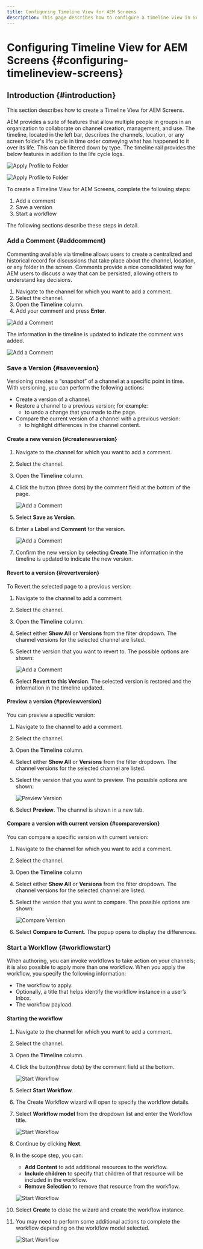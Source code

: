 ```yaml
---
title: Configuring Timeline View for AEM Screens
description: This page describes how to configure a timeline view in Screens as a Cloud Service.
---
```

# Configuring Timeline View for AEM Screens {#configuring-timelineview-screens}

## Introduction {#introduction}

This section describes how to create a Timeline View for AEM Screens. 

AEM provides a suite of features that allow multiple people in groups in an organization to collaborate on channel creation, management, and use.
The timeline, located in the left bar, describes the channels, location, or any screen folder's life cycle in time order conveying what has happened to it over its life. This can be filtered down by type.
The timeline rail provides the below features in addition to the life cycle logs.

![Apply Profile to Folder](/help/screens-cloud/assets/configure/Screens-timeline1.jpg)

![Apply Profile to Folder](/help/screens-cloud/assets/configure/screens-timeline2.jpg)

To create a Timeline View for AEM Screens, complete the following steps:

1. Add a comment
1. Save a version
1. Start a workflow

The following sections describe these steps in detail.

### Add a Comment {#addcomment}

Commenting available via timeline allows users to create a centralized and historical record for discussions that take place about the channel, location, or any folder in the screen.
Comments provide a nice consolidated way for AEM users to discuss a way that can be persisted, allowing others to understand key decisions.

1. Navigate to the channel for which you want to add a comment.
1. Select the channel.
1. Open the **Timeline** column.
1. Add your comment and press **Enter**.

![Add a Comment](/help/screens-cloud/assets/configure/screen-timeline3.jpg)

The information in the timeline is updated to indicate the comment was added.

![Add a Comment](/help/screens-cloud/assets/configure/screens-timeline4.jpg)

### Save a Version {#saveversion}

Versioning creates a “snapshot” of a channel at a specific point in time. With versioning, you can perform the following actions:
* Create a version of a channel.
* Restore a channel to a previous version; for example:
  * to undo a change that you made to the page.
* Compare the current version of a channel with a previous version:
  * to highlight differences in the channel content.


#### Create a new version {#createnewversion}

1. Navigate to the channel for which you want to add a comment.
1. Select the channel.
1. Open the **Timeline** column.
1. Click the button (three dots) by the comment field at the bottom of the page.

    ![Add a Comment](/help/screens-cloud/assets/configure/screens-timeline5.jpg)

1. Select **Save as Version**.
1. Enter a **Label** and **Comment** for the version.

    ![Add a Comment](/help/screens-cloud/assets/configure/screens-timeline6.jpg)

1. Confirm the new version by selecting **Create**.The information in the timeline is updated to indicate the new version.

#### Revert to a version {#revertversion}

To Revert the selected page to a previous version:

1. Navigate to the channel to add a comment.
1. Select the channel.
1. Open the **Timeline** column.
1. Select either **Show All** or **Versions** from the filter dropdown. The channel versions for the selected channel are listed.
1. Select the version that you want to revert to. The possible options are shown:

    ![Add a Comment](/help/screens-cloud/assets/configure/screens-timeline7.jpg)

1. Select **Revert to this Version**. The selected version is restored and the information in the timeline updated.

#### Preview a version {#previewversion}

You can preview a specific version:

1. Navigate to the channel to add a comment.
1. Select the channel.
1. Open the **Timeline** column.
1. Select either **Show All** or **Versions** from the filter dropdown. The channel versions for the selected channel are listed.
1. Select the version that you want to preview. The possible options are shown:

    ![Preview Version](/help/screens-cloud/assets/configure/screens-timeline8.jpg)

1. Select **Preview**. The channel is shown in a new tab.

#### Compare a version with current version {#compareversion}

You can compare a specific version with current version:

1. Navigate to the channel for which you want to add a comment.
1. Select the channel.
1. Open the **Timeline** column
1. Select either **Show All** or **Versions** from the filter dropdown. The channel versions for the selected channel are listed.
1. Select the version that you want to compare. The possible options are shown:

    ![Compare Version](/help/screens-cloud/assets/configure/screens-timeline9.jpg)

1. Select **Compare to Current**. The popup opens to display the differences.

### Start a Workflow {#workflowstart}

When authoring, you can invoke workflows to take action on your channels; it is also possible to apply more than one workflow.
When you apply the workflow, you specify the following information:

* The workflow to apply.
* Optionally, a title that helps identify the workflow instance in a user’s Inbox.
* The workflow payload.

#### Starting the workflow

1. Navigate to the channel for which you want to add a comment.
1. Select the channel.
1. Open the **Timeline** column.
1. Click the button(three dots) by the comment field at the bottom.

    ![Start Workflow](/help/screens-cloud/assets/configure/screens-timeline10.jpg)

1. Select **Start Workflow**.
1. The Create Workflow wizard will open to specify the workflow details.
1. Select **Workflow model** from the dropdown list and enter the Workflow title.

    ![Start Workflow](/help/screens-cloud/assets/configure/screens-timeline11.jpg)

1. Continue by clicking **Next**.
1. In the scope step, you can:
    * **Add Content** to add additional resources to the workflow.
    * **Include children** to specify that children of that resource will be included in the workflow.
    * **Remove Selection** to remove that resource from the workflow.

     ![Start Workflow](/help/screens-cloud/assets/configure/screens-timeline12.jpg)

1. Select **Create** to close the wizard and create the workflow instance.
1. You may need to perform some additional actions to complete the workflow depending on the workflow model selected.

    ![Start Workflow](/help/screens-cloud/assets/configure/screens-timeline13.jpg)
